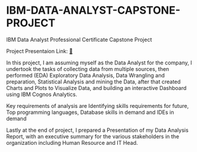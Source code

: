 # IBM-DATA-ANALYST-CAPSTONE-PROJECT
IBM Data Analyst Professional Certificate Capstone Project

Project Presentaion Link: [🔗](https://drive.google.com/file/d/1CLcRD-jrEkwbz73b1dmMuiigztI7_jBw/view?usp=sharing)

In this project, I am assuming myself as the Data Analyst for the company, I undertook the tasks of collecting data from multiple sources, then performed (EDA) Exploratory Data Analysis, Data Wrangling and preparation, Statistical Analysis and mining the Data, after that created Charts and Plots to Visualize Data, and building an interactive Dashboard using IBM Cognos Analytics.

Key requirements of analysis are Identifying skills requirements for future, Top programming languages, Database skills in demand and IDEs in demand

Lastly at the end of project, I prepared a Presentation of my Data Analysis Report, with an executive summary for the various stakeholders in the organization including Human Resource and IT Head.
